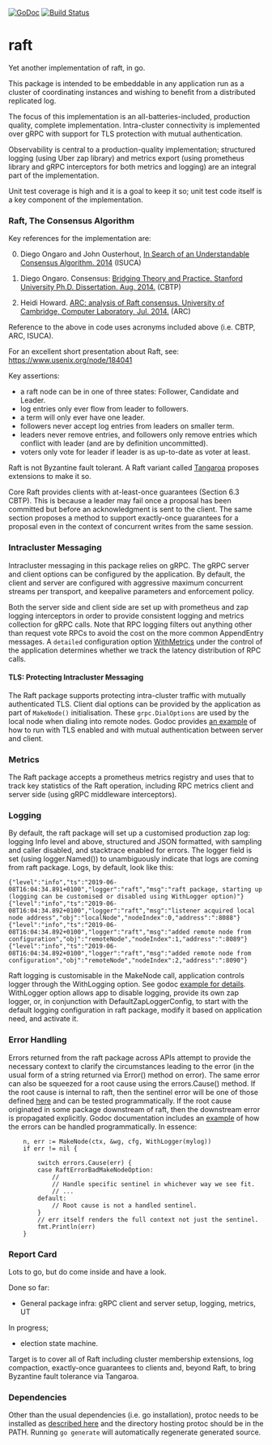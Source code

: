 [![GoDoc](https://godoc.org/github.com/ccassar/raft?status.svg)](https://godoc.org/github.com/ccassar/raft)
[![Build Status](https://travis-ci.org/ccassar/raft.svg?branch=master)](https://travis-ci.org/ccassar/raft)

# raft

Yet another implementation of raft, in go.

This package is intended to be embeddable in any application run as a cluster of coordinating instances and 
wishing to benefit from a distributed replicated log.

The focus of this implementation is an all-batteries-included, production quality, complete implementation.
Intra-cluster connectivity is implemented over gRPC with support for TLS protection with mutual authentication.

Observability is central to a production-quality implementation; structured logging (using Uber zap library)
and metrics export (using prometheus library and gRPC interceptors for both metrics and logging) are an integral
part of the implementation.

Unit test coverage is high and it is a goal to keep it so; unit test code itself is a key component of the
implementation.


### Raft, The Consensus Algorithm

Key references for the implementation are:

0. Diego Ongaro and John Ousterhout, [In Search of an Understandable Consensus Algorithm. 2014](https://www.usenix.org/conference/atc14/technical-sessions/presentation/ongaro) (ISUCA)

1. Diego Ongaro. Consensus: [Bridging Theory and Practice. Stanford University Ph.D. Dissertation. Aug. 2014.](https://ongardie.net/var/blurbs/pubs/dissertation.pdf) (CBTP)

2. Heidi Howard. [ARC: analysis of Raft consensus. University of Cambridge, Computer Laboratory, Jul. 2014.](https://www.cl.cam.ac.uk/techreports/UCAM-CL-TR-857.pdf) (ARC)

Reference to the above in code uses acronyms included above (i.e. CBTP, ARC, ISUCA).

For an excellent short presentation about Raft, see: https://www.usenix.org/node/184041


Key assertions:

- a raft node can be in one of three states: Follower, Candidate and Leader.
- log entries only ever flow from leader to followers.
- a term will only ever have one leader.
- followers never accept log entries from leaders on smaller term.
- leaders never remove entries, and followers only remove entries which conflict with leader (and are by definition uncommitted).
- voters only vote for leader if leader is as up-to-date as voter at least.

Raft is not Byzantine fault tolerant. A Raft variant called [Tangaroa](http://www.scs.stanford.edu/14au-cs244b/labs/projects/copeland_zhong.pdf) proposes extensions
to make it so.

Core Raft provides clients with at-least-once guarantees (Section 6.3 CBTP). This is because a leader may
fail once a proposal has been committed but before an acknowledgment is sent to the client. The same section
proposes a method to support exactly-once guarantees for a proposal even in the context of concurrent writes
from the same session.


### Intracluster Messaging

Intracluster messaging in this package relies on gRPC. The gRPC server and client options can be configured by the
application. By default, the client and server are configured with aggressive maximum concurrent streams per transport,
and keepalive parameters and enforcement policy.

Both the server side and client side are set up with prometheus and zap logging interceptors in order to
provide consistent logging and metrics collection for gRPC calls. Note that RPC logging filters out anything other
than request vote RPCs to avoid the cost on the more common AppendEntry messages. A `detailed` configuration option
[WithMetrics](https://godoc.org/github.com/ccassar/raft#WithLogger) under the control of the application determines 
whether we track the latency distribution of RPC calls.

#### TLS: Protecting Intracluster Messaging

The Raft package supports protecting intra-cluster traffic with mutually authenticated TLS. Client dial
options can be provided by the application as part of `MakeNode()` initialisation. These `grpc.DialOptions` are
used by the local node when dialing into remote nodes. Godoc provides [an example](https://godoc.org/github.com/ccassar/raft#example-MakeNode--WithTLSConfiguration)
of how to run with TLS enabled and with mutual authentication between server and client.

### Metrics

The Raft package accepts a prometheus metrics registry and uses that to track key statistics of the Raft
 operation, including RPC metrics client and server side (using gRPC middleware interceptors).

### Logging

By default, the raft package will set up a customised production zap log: logging Info level and above,
structured and JSON formatted, with sampling and caller disabled, and stacktrace enabled for errors. The logger
field is set (using logger.Named()) to unambiguously indicate that logs are coming from raft package. Logs, by
default, look like this:

```
{"level":"info","ts":"2019-06-08T16:04:34.891+0100","logger":"raft","msg":"raft package, starting up (logging can be customised or disabled using WithLogger option)"}
{"level":"info","ts":"2019-06-08T16:04:34.892+0100","logger":"raft","msg":"listener acquired local node address","obj":"localNode","nodeIndex":0,"address":":8088"}
{"level":"info","ts":"2019-06-08T16:04:34.892+0100","logger":"raft","msg":"added remote node from configuration","obj":"remoteNode","nodeIndex":1,"address":":8089"}
{"level":"info","ts":"2019-06-08T16:04:34.892+0100","logger":"raft","msg":"added remote node from configuration","obj":"remoteNode","nodeIndex":2,"address":":8090"}
```

Raft logging is customisable in the MakeNode call, application controls logger through the WithLogging option.
See godoc [example for details](https://godoc.org/github.com/ccassar/raft#example-MakeNode--WithCustomisedLogLevel). WithLogger option allows app to disable logging, provide its
own zap logger, or, in conjunction with DefaultZapLoggerConfig, to start with the default logging configuration
in raft package, modify it based on application need, and activate it. 

### Error Handling

Errors returned from the raft package across APIs attempt to provide the necessary context to
clarify the circumstances leading to the error (in the usual form of a string returned via Error()
method on error). The same error can also be squeezed for a root cause using the errors.Cause()
method. If the root cause is internal to raft, then the sentinel error will be one of those defined
[here](raft_errors.go) and can be tested programmatically. If the root cause originated in some package
downstream of raft, then the downstream error is propagated explicitly. Godoc documentation includes an
[example](https://godoc.org/github.com/ccassar/raft#example-MakeNode) of how the errors can be handled 
programmatically. In essence:

```
	n, err := MakeNode(ctx, &wg, cfg, WithLogger(mylog))
	if err != nil {

		switch errors.Cause(err) {
		case RaftErrorBadMakeNodeOption:
			//
			// Handle specific sentinel in whichever way we see fit.
			// ...
		default:
			// Root cause is not a handled sentinel.
		}
		// err itself renders the full context not just the sentinel.
		fmt.Println(err)
	}

```


### Report Card

Lots to go, but do come inside and have a look.

Done so far:

 - General package infra: gRPC client and server setup, logging, metrics, UT

In progress;

- election state machine.

Target is to cover all of Raft including cluster membership extensions, log compaction, exactly-once 
guarantees to clients and, beyond Raft, to bring Byzantine fault tolerance via Tangaroa.


### Dependencies

Other than the usual dependencies (i.e. go installation), protoc needs to be installed as [described here](https://github.com/golang/protobuf) 
and the directory hosting protoc should be in the PATH. Running `go generate` will automatically regenerate 
generated source.

